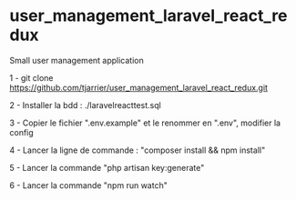 
# user_management_laravel_react_redux
Small user management application

1 - git clone https://github.com/tjarrier/user_management_laravel_react_redux.git

2 - Installer la bdd : ./laravelreacttest.sql

3 - Copier le fichier ".env.example" et le renommer en ".env", modifier la config

4 - Lancer la ligne de commande : "composer install && npm install"

5 - Lancer la commande "php artisan key:generate"

6 - Lancer la commande "npm run watch"
